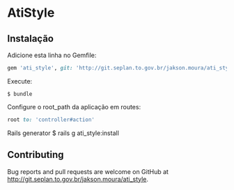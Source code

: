 # AtiStyle

## Instalação

Adicione esta linha no Gemfile:

```ruby
gem 'ati_style', git: 'http://git.seplan.to.gov.br/jakson.moura/ati_style.git'
```

Execute:

    $ bundle

Configure o root_path da aplicação em routes:
```ruby
root to: 'controller#action'
```

Rails generator
    $ rails g ati_style:install


## Contributing

Bug reports and pull requests are welcome on GitHub at http://git.seplan.to.gov.br/jakson.moura/ati_style.